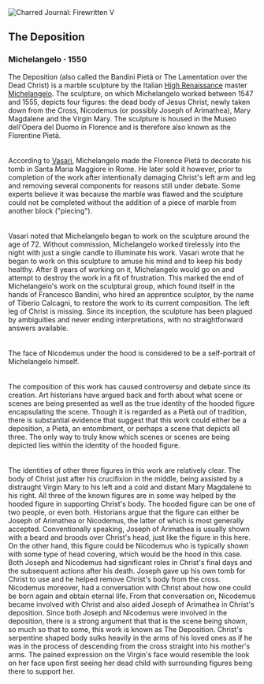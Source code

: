 <div class="artwork-of-the-day">
  <div class="container">
    <div class="img-wrapper">
      <img
        src="https://uploads7.wikiart.org/images/michelangelo/pieta.jpg!Large.jpg"
        alt="Charred Journal: Firewritten V" />
    </div>
    <div class="artwork-detail">
      <div class="artwork-origin"> 
        <h2 class="artwork-name">The Deposition</h2>
        <h3 class="artist">
          Michelangelo
                    ·  1550
        </h3>
      </div>
      <p class="description">
        <span class="artwork-description-text ng-binding" ng-bind-html="viewModel.ArtworkOfTheDay.Description | unsafe">The Deposition (also called the Bandini Pietà or The Lamentation over the Dead Christ) is a marble sculpture by the Italian <a target="_blank" href="/en/artists-by-art-movement/high-renaissance">High Renaissance</a> master <a target="_blank" href="/en/michelangelo">Michelangelo</a>. The sculpture, on which Michelangelo worked between 1547 and 1555, depicts four figures: the dead body of Jesus Christ, newly taken down from the Cross, Nicodemus (or possibly Joseph of Arimathea), Mary Magdalene and the Virgin Mary. The sculpture is housed in the Museo dell'Opera del Duomo in Florence and is therefore also known as the Florentine Pietà.<br>
<br>
<br>According to <a target="_blank" href="/en/giorgio-vasari">Vasari</a>, Michelangelo made the Florence Pietà to decorate his tomb in Santa Maria Maggiore in Rome. He later sold it however, prior to completion of the work after intentionally damaging Christ's left arm and leg and removing several components for reasons still under debate. Some experts believe it was because the marble was flawed and the sculpture could not be completed without the addition of a piece of marble from another block ("piecing").<br>
<br>
<br>Vasari noted that Michelangelo began to work on the sculpture around the age of 72. Without commission, Michelangelo worked tirelessly into the night with just a single candle to illuminate his work. Vasari wrote that he began to work on this sculpture to amuse his mind and to keep his body healthy. After 8 years of working on it, Michelangelo would go on and attempt to destroy the work in a fit of frustration. This marked the end of Michelangelo's work on the sculptural group, which found itself in the hands of Francesco Bandini, who hired an apprentice sculptor, by the name of Tiberio Calcagni, to restore the work to its current composition. The left leg of Christ is missing. Since its inception, the sculpture has been plagued by ambiguities and never ending interpretations, with no straightforward answers available.<br>
<br>
<br>The face of Nicodemus under the hood is considered to be a self-portrait of Michelangelo himself.<br>
<br>
<br>The composition of this work has caused controversy and debate since its creation. Art historians have argued back and forth about what scene or scenes are being presented as well as the true identity of the hooded figure encapsulating the scene. Though it is regarded as a Pietà out of tradition, there is substantial evidence that suggest that this work could either be a deposition, a Pietà, an entombment, or perhaps a scene that depicts all three. The only way to truly know which scenes or scenes are being depicted lies within the identity of the hooded figure.<br>
<br>
<br>The identities of other three figures in this work are relatively clear. The body of Christ just after his crucifixion in the middle, being assisted by a distraught Virgin Mary to his left and a cold and distant Mary Magdalene to his right. All three of the known figures are in some way helped by the hooded figure in supporting Christ's body. The hooded figure can be one of two people, or even both. Historians argue that the figure can either be Joseph of Arimathea or Nicodemus, the latter of which is most generally accepted. Conventionally speaking, Joseph of Arimathea is usually shown with a beard and broods over Christ's head, just like the figure in this here. On the other hand, this figure could be Nicodemus who is typically shown with some type of head covering, which would be the hood in this case. Both Joseph and Nicodemus had significant roles in Christ's final days and the subsequent actions after his death. Joseph gave up his own tomb for Christ to use and he helped remove Christ's body from the cross. Nicodemus moreover, had a conversation with Christ about how one could be born again and obtain eternal life. From that conversation on, Nicodemus became involved with Christ and also aided Joseph of Arimathea in Christ's deposition. Since both Joseph and Nicodemus were involved in the deposition, there is a strong argument that that is the scene being shown, so much so that to some, this work is known as The Deposition. Christ's serpentine shaped body sulks heavily in the arms of his loved ones as if he was in the process of descending from the cross straight into his mother's arms. The pained expression on the Virgin's face would resemble the look on her face upon first seeing her dead child with surrounding figures being there to support her.<br></span>
                        <div class="text-shadow-container" ng-show="showShadow" style=""></div>
      </p>
    </div>
  </div>

</div>
